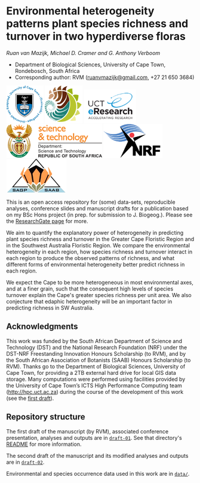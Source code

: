 # Environmental heterogeneity patterns plant species richness and turnover in two hyperdiverse floras

_Ruan van Mazijk, Michael D. Cramer and G. Anthony Verboom_

- Department of Biological Sciences, University of Cape Town, Rondebosch, South Africa
- Corresponding author: RVM (ruanvmazijk@gmail.com, +27 21 650 3684)

<p>
  <img src="logos/UCT-logo.png"       height="100" />
  <img src="logos/BIO-logo.png"       height="100" />
  <img src="logos/eResearch-logo.png" height="90"  />
  <img src="logos/DST-logo.png"       height="90"  />
  <img src="logos/NRF-logo.png"       height="90"  />
  <img src="logos/SAAB-logo.png"      height="90"  />
</p>

This is an open access repository for (some) data-sets, reproducible analyses, conference slides and manuscript drafts for a publication based on my BSc Hons project (in prep. for submission to J. Biogeog.). Please see the [ResearchGate page](https://www.researchgate.net/project/Plant-species-richness-turnover-environmental-heterogeneity-in-the-Cape-and-SW-Australia) for more.

We aim to quantify the explanatory power of heterogeneity in predicting plant species richness and turnover in the Greater Cape Floristic Region and in the Southwest Australia Floristic Region. We compare the environmental heterogeneity in each region, how species richness and turnover interact in each region to produce the observed patterns of richness, and what different forms of environmental heterogeneity better predict richness in each region.

We expect the Cape to be more heterogeneous in most environmental axes, and at a finer grain, such that the consequent high levels of species turnover explain the Cape's greater species richness per unit area. We also conjecture that edaphic heterogeneity will be an important factor in predicting richness in SW Australia.

## Acknowledgments

This work was funded by the South African Department of Science and Technology (DST) and the National Research Foundation (NRF) under the DST-NRF Freestanding Innovation Honours Scholarship (to RVM), and by the South African Association of Botanists (SAAB) Honours Scholarship (to RVM). Thanks go to the Department of Biological Sciences, University of Cape Town, for providing a 2TB external hard drive for local GIS data storage. Many computations were performed using facilities provided by the University of Cape Town’s ICTS High Performance Computing team (<http://hpc.uct.ac.za>) during the course of the development of this work (see the [first draft](draft-01/)).

## Repository structure

The first draft of the manuscript (by RVM), associated conference presentation, analyses and outputs are in [`draft-01`](draft-01/). See that directory's [README](draft-01/README.md) for more information.

The second draft of the manuscript and its modified analyses and outputs are in [`draft-02`](draft-02/).

Environmental and species occurrence data used in this work are in [`data/`](data/).
